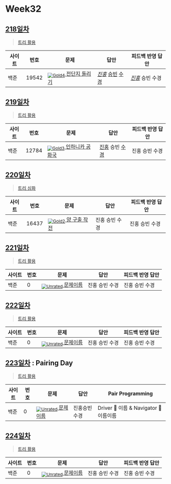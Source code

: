 <!-- tier 리스트 S -->
[Unrated]: https://user-images.githubusercontent.com/33937365/126247607-85783912-c11a-4d50-ac36-8cc7dcb75cd2.png
[Gold5]: https://user-images.githubusercontent.com/33937365/126247627-2979d4d5-915a-4c4e-adb7-c171f9bafe28.png
[Gold4]: https://user-images.githubusercontent.com/33937365/126247629-b24e1e24-4579-450f-bc3c-f166361091dd.png
[Gold3]: https://user-images.githubusercontent.com/33937365/126247630-80fb15af-debc-451d-a937-6c9c6bfa693b.png
[Gold2]: https://user-images.githubusercontent.com/33937365/126247633-7112f6a6-57da-4d1d-953f-5414ba8ffc3d.png
[Gold1]: https://user-images.githubusercontent.com/33937365/126247635-42bd3af9-e129-4379-b44a-22d75de3def6.png
[Platinum5]: https://user-images.githubusercontent.com/33937365/126247636-763e3bc4-43a9-4724-8ce1-c2288aecb636.png
<!-- tier 리스트 E -->

# Week32

## [218일차](Day218)

> [트리 활용](https://www.acmicpc.net/group/workbook/view/9797/35976)

| 사이트 | 번호 | 문제                 | 답안                | 피드백 반영 답안    |
| ------ | ---- | -------------------- | ------------------- | ------------------- |
| 백준   | 19542 | [<sub>![Gold4]</sub> 전단지 돌리기](https://www.acmicpc.net/problem/19542) | *[진홍](Day218/boj19542_kjh.java)* [승빈](Day218/boj19542_wsb.java) [수경](Day218/boj19542_hsk.py) | *[진홍](Day218/boj19542_kjh.java)* 승빈 수경 |

## [219일차](Day219)

> [트리 활용](https://www.acmicpc.net/group/workbook/view/9797/36009)

| 사이트 | 번호 | 문제                 | 답안                | 피드백 반영 답안    |
| ------ | ---- | -------------------- | ------------------- | ------------------- |
| 백준   | 12784 | [<sub>![Gold3]</sub> 인하니카 공화국](https://www.acmicpc.net/problem/12784) | [진홍](Day219/boj12784_kjh.java) 승빈 [수경](Day219/boj12784_hsk.js) | 진홍 승빈 수경 |

## [220일차](Day220)

> [트리 심화](https://www.acmicpc.net/group/workbook/view/9797/36044)

| 사이트 | 번호 | 문제                 | 답안                | 피드백 반영 답안    |
| ------ | ---- | -------------------- | ------------------- | ------------------- |
| 백준   | 16437    | [<sub>![Gold2]</sub> 양 구출 작전](https://www.acmicpc.net/problem/16437) | 진홍 승빈 수경 | 진홍 승빈 수경 |

## [221일차](Day221)

> [트리 활용](문제집링크)

| 사이트 | 번호 | 문제                 | 답안                | 피드백 반영 답안    |
| ------ | ---- | -------------------- | ------------------- | ------------------- |
| 백준   | 0    | [<sub>![Unrated]</sub> 문제이름](문제링크) | 진홍 승빈 수경 | 진홍 승빈 수경 |

## [222일차](Day222)

> [트리 활용](문제집링크)

| 사이트 | 번호 | 문제                 | 답안                | 피드백 반영 답안    |
| ------ | ---- | -------------------- | ------------------- | ------------------- |
| 백준   | 0    | [<sub>![Unrated]</sub> 문제이름](문제링크) | 진홍 승빈 수경 | 진홍 승빈 수경 |

## [223일차](Day223) : Pairing Day

> [트리 활용](문제집링크)

| 사이트 | 번호 | 문제                 | 답안                | Pair Programming    |
| ------ | ---- | -------------------- | ------------------- | ------------------- |
| 백준   | 0    | [<sub>![Unrated]</sub> 문제이름](문제링크) | 진홍승빈수경 | Driver 🚗 이름 & Navigator 🧭 이름이름 |

## [224일차](Day224)

> [트리 활용](문제집링크)

| 사이트 | 번호 | 문제                 | 답안                | 피드백 반영 답안    |
| ------ | ---- | -------------------- | ------------------- | ------------------- |
| 백준   | 0    | [<sub>![Unrated]</sub> 문제이름](문제링크) | 진홍 승빈 수경 | 진홍 승빈 수경 |
